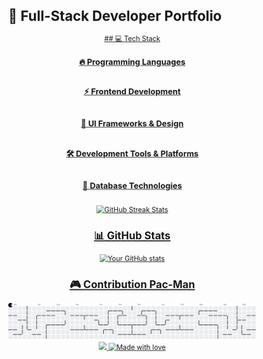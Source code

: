 # 🚀 Full-Stack Developer Portfolio

<div align="center">

<a href = "https://thumbs.dreamstime.com/z/japanese-banner-pastel-colors-vector-illustration-national-symbols-flat-style-presentation-poster-advertising-183257615.jpg" alt = "Banner">
## 💻 Tech Stack

<div align="center">

### 🔥 Programming Languages
<p align="center" style="display: flex; flex-wrap: wrap; justify-content: center; gap: 15px;">
  <!-- Your language icons here -->
</p>

### ⚡ Frontend Development
<p align="center" style="display: flex; flex-wrap: wrap; justify-content: center; gap: 15px; animation: slideIn 1s ease-out;">
  <!-- Your frontend icons here -->
</p>

### 🎨 UI Frameworks & Design
<p align="center" style="display: flex; flex-wrap: wrap; justify-content: center; gap: 15px; animation: fadeIn 1s ease-out;">
  <!-- Your UI framework icons here -->
</p>

### 🛠 Development Tools & Platforms
<p align="center" style="display: flex; flex-wrap: wrap; justify-content: center; gap: 15px; animation: bounceIn 1s ease-out;">
  <!-- Your tools icons here -->
</p>

### 🌟 Database Technologies
<p align="center" style="display: flex; flex-wrap: wrap; justify-content: center; gap: 15px; animation: slideInUp 1s ease-out;">
  <!-- Your database icons here -->
</p>

</div>

<!-- GitHub Streak Stats -->
<div align="center">
  <img src="https://github-readme-streak-stats.herokuapp.com/?user=jpdres&theme=tokyonight&hide_border=true&background=transparent" alt="GitHub Streak Stats" />
</div>

## 📊 GitHub Stats
<img src="https://github-readme-stats.vercel.app/api?username=jpdres&show_icons=true&theme=tokyonight&hide_border=true" alt="Your GitHub stats" />

## 🎮 Contribution Pac-Man
<picture>
  <source media="(prefers-color-scheme: dark)" srcset="https://raw.githubusercontent.com/Buchi-dev/Buchi-dev/output/pacman-contribution-graph-dark.svg" />
  <source media="(prefers-color-scheme: light)" srcset="https://raw.githubusercontent.com/Buchi-dev/Buchi-dev/output/pacman-contribution-graph.svg" />
  <img alt="GitHub Contribution Pac-Man Animation" src="https://raw.githubusercontent.com/Buchi-dev/Buchi-dev/output/pacman-contribution-graph.svg" />
</picture>

<img src="https://capsule-render.vercel.app/api?type=waving&color=gradient&height=100&section=footer" />

<a href="https://github.com/Buchi-dev">
  <img src="https://img.shields.io/badge/Made%20with%20%E2%9D%A4%EF%B8%8F%20by-Buchi--dev-blue?style=for-the-badge" alt="Made with love" />
</a>

</div>
